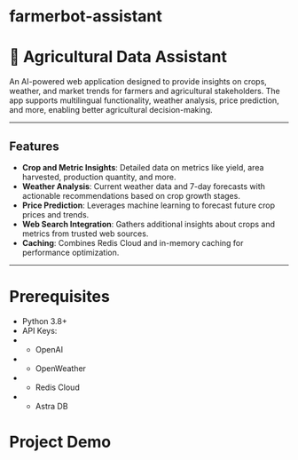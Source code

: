 # farmerbot-assistant

# 🌾 Agricultural Data Assistant

An AI-powered web application designed to provide insights on crops, weather, and market trends for farmers and agricultural stakeholders. The app supports multilingual functionality, weather analysis, price prediction, and more, enabling better agricultural decision-making.

---

## Features

- **Crop and Metric Insights**: Detailed data on metrics like yield, area harvested, production quantity, and more.
- **Weather Analysis**: Current weather data and 7-day forecasts with actionable recommendations based on crop growth stages.
- **Price Prediction**: Leverages machine learning to forecast future crop prices and trends.
- **Web Search Integration**: Gathers additional insights about crops and metrics from trusted web sources.
- **Caching**: Combines Redis Cloud and in-memory caching for performance optimization.

---

# Prerequisites

- Python 3.8+
- API Keys:
- - OpenAI
- - OpenWeather
- - Redis Cloud
- - Astra DB

# Project Demo


